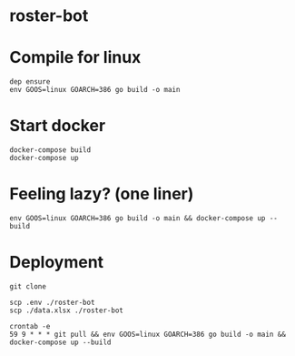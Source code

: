 # roster-bot

# Compile for linux
```
dep ensure
env GOOS=linux GOARCH=386 go build -o main
```
# Start docker
```
docker-compose build
docker-compose up
```
# Feeling lazy? (one liner)
```
env GOOS=linux GOARCH=386 go build -o main && docker-compose up --build
```


# Deployment
```
git clone

scp .env ./roster-bot
scp ./data.xlsx ./roster-bot

crontab -e 
59 9 * * * git pull && env GOOS=linux GOARCH=386 go build -o main && docker-compose up --build
```